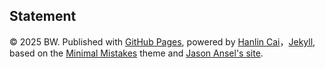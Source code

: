 ## Statement

© 2025 BW. Published with [GitHub Pages](https://pages.github.com/), powered by [Hanlin Cai](https://caihanlin.com)，[Jekyll](https://jekyllrb.com/), based on the [Minimal Mistakes](https://mademistakes.com/) theme and [Jason Ansel's site](https://github.com/jansel/jansel.github.io). 

